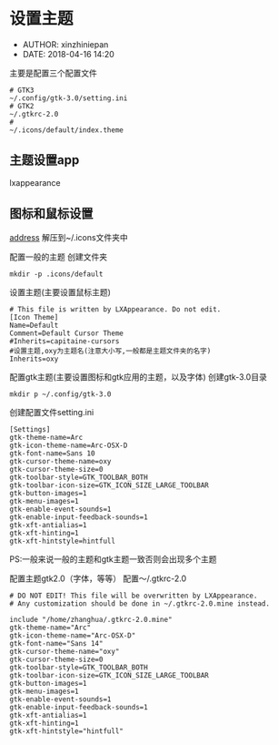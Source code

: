 #  设置主题
 - AUTHOR: xinzhiniepan
 - DATE: 2018-04-16 14:20

主要是配置三个配置文件
```
# GTK3
~/.config/gtk-3.0/setting.ini
# GTK2
~/.gtkrc-2.0
# 
~/.icons/default/index.theme
```

## 主题设置app
lxappearance

## 图标和鼠标设置
[address](https://www.gnome-look.org/browse/cat/107/ord/latest/ "下载地址")
解压到~/.icons文件夹中

配置一般的主题
创建文件夹
```
mkdir -p .icons/default
```
设置主题(主要设置鼠标主题)
```
# This file is written by LXAppearance. Do not edit.
[Icon Theme]
Name=Default
Comment=Default Cursor Theme
#Inherits=capitaine-cursors
#设置主题,oxy为主题名(注意大小写,一般都是主题文件夹的名字)
Inherits=oxy
```

配置gtk主题(主要设置图标和gtk应用的主题，以及字体)
创建gtk-3.0目录
```
mkdir p ~/.config/gtk-3.0
```
创建配置文件setting.ini
```
[Settings]
gtk-theme-name=Arc
gtk-icon-theme-name=Arc-OSX-D
gtk-font-name=Sans 10
gtk-cursor-theme-name=oxy
gtk-cursor-theme-size=0
gtk-toolbar-style=GTK_TOOLBAR_BOTH
gtk-toolbar-icon-size=GTK_ICON_SIZE_LARGE_TOOLBAR
gtk-button-images=1
gtk-menu-images=1
gtk-enable-event-sounds=1
gtk-enable-input-feedback-sounds=1
gtk-xft-antialias=1
gtk-xft-hinting=1
gtk-xft-hintstyle=hintfull
```
PS:一般来说一般的主题和gtk主题一致否则会出现多个主题

配置主题gtk2.0（字体，等等）
配置～/.gtkrc-2.0
```
# DO NOT EDIT! This file will be overwritten by LXAppearance.
# Any customization should be done in ~/.gtkrc-2.0.mine instead.

include "/home/zhanghua/.gtkrc-2.0.mine"
gtk-theme-name="Arc"
gtk-icon-theme-name="Arc-OSX-D"
gtk-font-name="Sans 14"
gtk-cursor-theme-name="oxy"
gtk-cursor-theme-size=0
gtk-toolbar-style=GTK_TOOLBAR_BOTH
gtk-toolbar-icon-size=GTK_ICON_SIZE_LARGE_TOOLBAR
gtk-button-images=1
gtk-menu-images=1
gtk-enable-event-sounds=1
gtk-enable-input-feedback-sounds=1
gtk-xft-antialias=1
gtk-xft-hinting=1
gtk-xft-hintstyle="hintfull"
```
